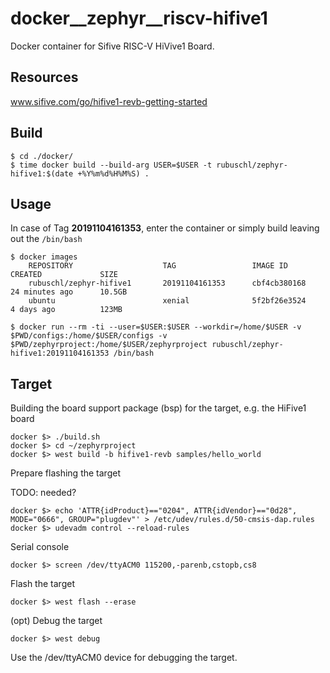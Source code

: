 # docker__zephyr__riscv-hifive1

Docker container for Sifive RISC-V HiVive1 Board.

## Resources

www.sifive.com/go/hifive1-revb-getting-started


## Build

```
$ cd ./docker/
$ time docker build --build-arg USER=$USER -t rubuschl/zephyr-hifive1:$(date +%Y%m%d%H%M%S) .
```


## Usage

In case of Tag **20191104161353**, enter the container or simply build leaving out the ``/bin/bash``  

```
$ docker images
    REPOSITORY                    TAG                 IMAGE ID            CREATED             SIZE
    rubuschl/zephyr-hifive1       20191104161353      cbf4cb380168        24 minutes ago      10.5GB
    ubuntu                        xenial              5f2bf26e3524        4 days ago          123MB

$ docker run --rm -ti --user=$USER:$USER --workdir=/home/$USER -v $PWD/configs:/home/$USER/configs -v $PWD/zephyrproject:/home/$USER/zephyrproject rubuschl/zephyr-hifive1:20191104161353 /bin/bash
```


## Target

Building the board support package (bsp) for the target, e.g. the HiFive1 board  

```
docker $> ./build.sh
docker $> cd ~/zephyrproject
docker $> west build -b hifive1-revb samples/hello_world
```

Prepare flashing the target  

TODO: needed?   

```
docker $> echo 'ATTR{idProduct}=="0204", ATTR{idVendor}=="0d28", MODE="0666", GROUP="plugdev"' > /etc/udev/rules.d/50-cmsis-dap.rules
docker $> udevadm control --reload-rules
```

Serial console  

```
docker $> screen /dev/ttyACM0 115200,-parenb,cstopb,cs8
```

Flash the target  

```
docker $> west flash --erase
```

(opt) Debug the target  

```
docker $> west debug
```

Use the /dev/ttyACM0 device for debugging the target.  

